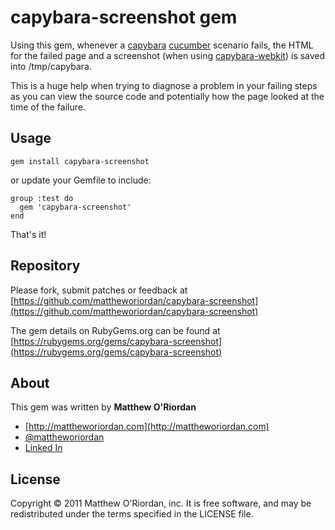 capybara-screenshot gem
=======================

Using this gem, whenever a [capybara](https://github.com/jnicklas/capybara) [cucumber](http://cukes.info/) scenario fails, the HTML for the failed page and a screenshot (when using [capybara-webkit](https://github.com/thoughtbot/capybara-webkit)) is saved into /tmp/capybara.

This is a huge help when trying to diagnose a problem in your failing steps as you can view the source code and potentially how the page looked at the time of the failure.

Usage
-----

    gem install capybara-screenshot

or update your Gemfile to include:

    group :test do
      gem 'capybara-screenshot'
    end

That's it!

Repository
----------

Please fork, submit patches or feedback at [https://github.com/mattheworiordan/capybara-screenshot](https://github.com/mattheworiordan/capybara-screenshot)

The gem details on RubyGems.org can be found at [https://rubygems.org/gems/capybara-screenshot](https://rubygems.org/gems/capybara-screenshot)

About
-----

This gem was written by **Matthew O'Riordan**

 - [http://mattheworiordan.com](http://mattheworiordan.com)
 - [@mattheworiordan](http://twitter.com/#!/mattheworiordan)
 - [Linked In](http://www.linkedin.com/in/lemon)

License
-------

Copyright © 2011 Matthew O'Riordan, inc. It is free software, and may be redistributed under the terms specified in the LICENSE file.